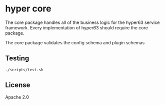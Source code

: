 # hyper core

The core package handles all of the business logic for the hyper63 service
framework. Every implementation of hyper63 should require the core package.

The core package validates the config schema and plugin schemas

## Testing

```
./scripts/test.sh
```

## License

Apache 2.0
